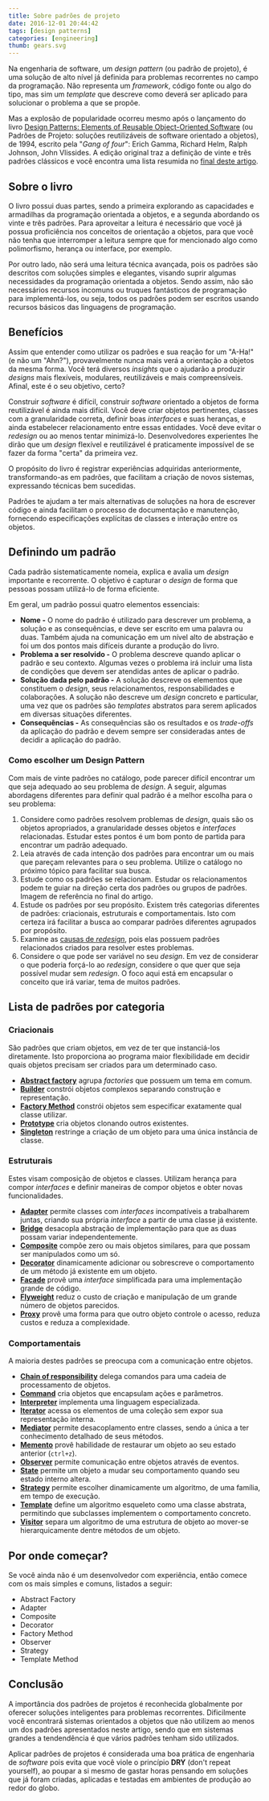 ```yaml
---
title: Sobre padrões de projeto
date: 2016-12-01 20:44:42
tags: [design patterns]
categories: [engineering]
thumb: gears.svg
---
```

 
Na engenharia de software, um *design pattern* (ou padrão de projeto), é uma solução de alto nível já definida para problemas recorrentes no campo da programação. Não representa um *framework*, código fonte ou algo do tipo, mas sim um *template* que descreve como deverá ser aplicado para solucionar o problema a que se propõe.
 
Mas a explosão de popularidade ocorreu mesmo após o lançamento do livro [Design Patterns: Elements of Reusable Object-Oriented Software](https://en.wikipedia.org/wiki/Design_Patterns) (ou Padrões de Projeto: soluções reutilizáveis de software orientado a objetos), de 1994, escrito pela "*Gang of four*": Erich Gamma, Richard Helm, Ralph Johnson, John Vlissides. A edição original traz a definição de vinte e três padrões clássicos e você encontra uma lista resumida no [final deste artigo](#Lista-de-padroes-por-categoria).
 
## Sobre o livro
 
O livro possui duas partes, sendo a primeira explorando as capacidades e armadilhas da programação orientada a objetos, e a segunda abordando os vinte e três padrões. Para aproveitar a leitura é necessário que você já possua proficiência nos conceitos de orientação a objetos, para que você não tenha que interromper a leitura sempre que for mencionado algo como polimorfismo, herança ou interface, por exemplo.
 
Por outro lado, não será uma leitura técnica avançada, pois os padrões são descritos com soluções simples e elegantes, visando suprir algumas necessidades da programação orientada a objetos. Sendo assim, não são necessários recursos incomuns ou truques fantásticos de programação para implementá-los, ou seja, todos os padrões podem ser escritos usando recursos básicos das linguagens de programação.
 
## Benefícios
 
Assim que entender como utilizar os padrões e sua reação for um "A-Ha!" (e não um "Ahn?"), provavelmente nunca mais verá a orientação a objetos da mesma forma. Você terá diversos *insights* que o ajudarão a produzir *designs* mais flexíveis, modulares, reutilizáveis e mais compreensíveis. Afinal, este é o seu objetivo, certo?
 
Construir *software* é difícil, construir *software* orientado a objetos de forma reutilizável é ainda mais difícil. Você deve criar objetos pertinentes, classes com a granularidade correta, definir boas *interfaces* e suas heranças, e ainda estabelecer relacionamento entre essas entidades. Você deve evitar o *redesign* ou ao menos tentar minimizá-lo. Desenvolvedores experientes lhe dirão que um *design* flexível e reutilizável é praticamente impossível de se fazer da forma "certa" da primeira vez.
 
O propósito do livro é registrar experiências adquiridas anteriormente, transformando-as em padrões, que facilitam a criação de novos sistemas, expressando técnicas bem sucedidas.
 
Padrões te ajudam a ter mais alternativas de soluções na hora de escrever código e ainda facilitam o processo de documentação e manutenção, fornecendo especificações explícitas de classes e interação entre os objetos.
 
## Definindo um padrão
 
Cada padrão sistematicamente nomeia, explica e avalia um *design* importante e recorrente. O objetivo é capturar o *design* de forma que pessoas possam utilizá-lo de forma eficiente.
 
Em geral, um padrão possui quatro elementos essenciais:
 
- **Nome -** O nome do padrão é utilizado para descrever um problema, a solução e as consequências, e deve ser escrito em uma palavra ou duas. Também ajuda na comunicação em um nível alto de abstração e foi um dos pontos mais difíceis durante a produção do livro.
- **Problema a ser resolvido -** O problema descreve quando aplicar o padrão e seu contexto. Algumas vezes o problema irá incluir uma lista de condições que devem ser atendidas antes de aplicar o padrão.
- **Solução dada pelo padrão -** A solução descreve os elementos que constituem o *design*, seus relacionamentos, responsabilidades e colaborações. A solução não descreve um *design* concreto e particular, uma vez que os padrões são *templates* abstratos para serem aplicados em diversas situações diferentes.
- **Consequências -** As consequências são os resultados e os *trade-offs* da aplicação do padrão e devem sempre ser consideradas antes de decidir a aplicação do padrão.
 
### Como escolher um Design Pattern
 
Com mais de vinte padrões no catálogo, pode parecer difícil encontrar um que seja adequado ao seu problema de *design*. A seguir, algumas abordagens diferentes para definir qual padrão é a melhor escolha para o seu problema:
 
1. Considere como padrões resolvem problemas de *design*, quais são os objetos apropriados, a granularidade desses objetos e *interfaces* relacionadas. Estudar estes pontos é um bom ponto de partida para encontrar um padrão adequado.
2. Leia através de cada intenção dos padrões para encontrar um ou mais que pareçam relevantes para o seu problema. Utilize o catálogo no próximo tópico para facilitar sua busca.
3. Estude como os padrões se relacionam. Estudar os relacionamentos podem te guiar na direção certa dos padrões ou grupos de padrões. Imagem de referência no final do artigo.
4. Estude os padrões por seu propósito. Existem três categorias diferentes de padrões: criacionais, estruturais e comportamentais. Isto com certeza irá facilitar a busca ao comparar padrões diferentes agrupados por propósito.
5. Examine as [causas de *redesign*](https://blogs.agilefaqs.com/2008/09/05/common-causes-of-redesign/), pois elas possuem padrões relacionados criados para resolver estes problemas.
6. Considere o que pode ser variável no seu *design*. Em vez de considerar o que poderia forçá-lo ao *redesign*, considere o que quer que seja possível mudar sem *redesign*. O foco aqui está em encapsular o conceito que irá variar, tema de muitos padrões.
 
## Lista de padrões por categoria
 
### Criacionais
 
São padrões que criam objetos, em vez de ter que instanciá-los diretamente. Isto proporciona ao programa maior flexibilidade em decidir quais objetos precisam ser criados para um determinado caso.
 
- [**Abstract factory**](https://en.wikipedia.org/wiki/Abstract_factory_pattern) agrupa *factories* que possuem um tema em comum.
- [**Builder**](https://en.wikipedia.org/wiki/Builder_pattern) constrói objetos complexos separando construção e representação.
- [**Factory Method**](https://en.wikipedia.org/wiki/Factory_method_pattern) constrói objetos sem especificar exatamente qual classe utilizar.
- [**Prototype**](https://en.wikipedia.org/wiki/Prototype_pattern) cria objetos clonando outros existentes.
- [**Singleton**](https://en.wikipedia.org/wiki/Singleton_pattern) restringe a criação de um objeto para uma única instância de classe.
 
### Estruturais
 
Estes visam composição de objetos e classes. Utilizam herança para compor *interfaces* e definir maneiras de compor objetos e obter novas funcionalidades.
 
- [**Adapter**](https://en.wikipedia.org/wiki/Adapter_pattern) permite classes com *interfaces* incompatíveis a trabalharem juntas, criando sua própria *interface* a partir de uma classe já existente.
- [**Bridge**](https://en.wikipedia.org/wiki/Bridge_pattern) desacopla abstração de implementação para que as duas possam variar independentemente.
- [**Composite**](https://en.wikipedia.org/wiki/Composite_pattern) compõe zero ou mais objetos similares, para que possam ser manipulados como um só.
- [**Decorator**](https://en.wikipedia.org/wiki/Decorator_pattern) dinamicamente adicionar ou sobrescreve o comportamento de um método já existente em um objeto.
- [**Facade**](https://en.wikipedia.org/wiki/Facade_pattern) provê uma *interface* simplificada para uma implementação grande de código.
- [**Flyweight**](https://en.wikipedia.org/wiki/Flyweight_pattern) reduz o custo de criação e manipulação de um grande número de objetos parecidos.
- [**Proxy**](https://en.wikipedia.org/wiki/Proxy_pattern) provê uma forma para que outro objeto controle o acesso, reduza custos e reduza a complexidade.
 
### Comportamentais
 
A maioria destes padrões se preocupa com a comunicação entre objetos.
 
- [**Chain of responsibility**](https://en.wikipedia.org/wiki/Chain-of-responsibility_pattern) delega comandos para uma cadeia de processamento de objetos.
- [**Command**](https://en.wikipedia.org/wiki/Command_pattern) cria objetos que encapsulam ações e parâmetros.
- [**Interpreter**](https://en.wikipedia.org/wiki/Interpreter_pattern) implementa uma linguagem especializada.
- [**Iterator**](https://en.wikipedia.org/wiki/Iterator_pattern) acessa os elementos de uma coleção sem expor sua representação interna.
- [**Mediator**](https://en.wikipedia.org/wiki/Mediator_pattern) permite desacoplamento entre classes, sendo a única a ter conhecimento detalhado de seus métodos.
- [**Memento**](https://en.wikipedia.org/wiki/Memento_pattern) provê habilidade de restaurar um objeto ao seu estado anterior (`ctrl+z`).
- [**Observer**](https://en.wikipedia.org/wiki/Observer_pattern) permite comunicação entre objetos através de eventos.
- [**State**](https://en.wikipedia.org/wiki/State_pattern) permite um objeto a mudar seu comportamento quando seu estado interno altera.
- [**Strategy**](https://en.wikipedia.org/wiki/Strategy_pattern) permite escolher dinamicamente um algoritmo, de uma família, em tempo de execução.
- [**Template**](https://en.wikipedia.org/wiki/Template_method_pattern) define um algoritmo esqueleto como uma classe abstrata, permitindo que subclasses implementem o comportamento concreto.
- [**Visitor**](https://en.wikipedia.org/wiki/Visitor_pattern) separa um algoritmo de uma estrutura de objeto ao mover-se hierarquicamente dentre métodos de um objeto.
 
## Por onde começar?
 
Se você ainda não é um desenvolvedor com experiência, então comece com os mais simples e comuns, listados a seguir:
 
- Abstract Factory
- Adapter
- Composite
- Decorator
- Factory Method
- Observer
- Strategy
- Template Method
 
## Conclusão
 
A importância dos padrões de projetos é reconhecida globalmente por oferecer soluções inteligentes para problemas recorrentes. Dificilmente você encontrará sistemas orientados a objetos que não utilizem ao menos um dos padrões apresentados neste artigo, sendo que em sistemas grandes a tendendência é que vários padrões tenham sido utilizados.
 
Aplicar padrões de projetos é considerada uma boa prática de engenharia de *software* pois evita que você viole o princípio **DRY** (don't repeat yourself), ao poupar a si mesmo de gastar horas pensando em soluções que já foram criadas, aplicadas e testadas em ambientes de produção ao redor do globo.
